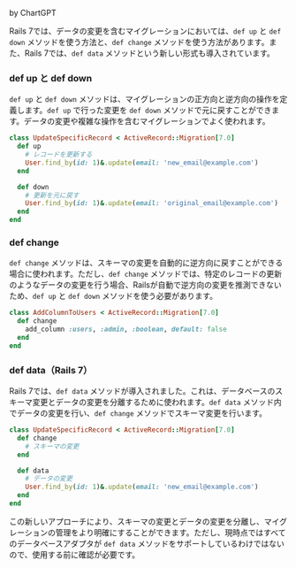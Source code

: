 
by ChartGPT

Rails 7では、データの変更を含むマイグレーションにおいては、`def up` と `def down` メソッドを使う方法と、`def change` メソッドを使う方法があります。また、Rails 7では、`def data` メソッドという新しい形式も導入されています。

### def up と def down

`def up` と `def down` メソッドは、マイグレーションの正方向と逆方向の操作を定義します。`def up` で行った変更を `def down` メソッドで元に戻すことができます。データの変更や複雑な操作を含むマイグレーションでよく使われます。

```ruby
class UpdateSpecificRecord < ActiveRecord::Migration[7.0]
  def up
    # レコードを更新する
    User.find_by(id: 1)&.update(email: 'new_email@example.com')
  end

  def down
    # 更新を元に戻す
    User.find_by(id: 1)&.update(email: 'original_email@example.com')
  end
end
```

### def change

`def change` メソッドは、スキーマの変更を自動的に逆方向に戻すことができる場合に使われます。ただし、`def change` メソッドでは、特定のレコードの更新のようなデータの変更を行う場合、Railsが自動で逆方向の変更を推測できないため、`def up` と `def down` メソッドを使う必要があります。

```ruby
class AddColumnToUsers < ActiveRecord::Migration[7.0]
  def change
    add_column :users, :admin, :boolean, default: false
  end
end
```

### def data（Rails 7）

Rails 7では、`def data` メソッドが導入されました。これは、データベースのスキーマ変更とデータの変更を分離するために使われます。`def data` メソッド内でデータの変更を行い、`def change` メソッドでスキーマ変更を行います。

```ruby
class UpdateSpecificRecord < ActiveRecord::Migration[7.0]
  def change
    # スキーマの変更
  end

  def data
    # データの変更
    User.find_by(id: 1)&.update(email: 'new_email@example.com')
  end
end
```

この新しいアプローチにより、スキーマの変更とデータの変更を分離し、マイグレーションの管理をより明確にすることができます。ただし、現時点ではすべてのデータベースアダプタが `def data` メソッドをサポートしているわけではないので、使用する前に確認が必要です。